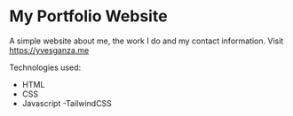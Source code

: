 # My Portfolio Website

A simple website about me, the work I do and my contact information.
Visit https://yvesganza.me

Technologies used:
  - HTML
  - CSS
  - Javascript
  -TailwindCSS
  
